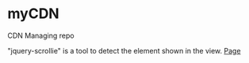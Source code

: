 # myCDN
CDN Managing repo

"jquery-scrollie" is a tool to detect the element shown in the view. [Page](http://hackersome.com/p/pntrivedy/jquery-scrollie)

